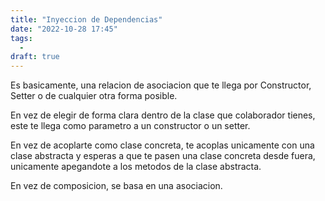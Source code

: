 ```yaml
---
title: "Inyeccion de Dependencias"
date: "2022-10-28 17:45"
tags: 
  - 
draft: true
---
```

Es basicamente, una relacion de asociacion que te llega por Constructor, Setter o de cualquier otra forma posible.

En vez de elegir de forma clara dentro de la clase que colaborador tienes, este te llega como parametro a un constructor o un setter.

En vez de acoplarte como clase concreta, te acoplas unicamente con una clase abstracta y esperas a que te pasen una clase concreta desde fuera, unicamente apegandote a los metodos de la clase abstracta.

En vez de composicion, se basa en una asociacion.
